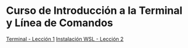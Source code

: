 # Curso de Introducción a la Terminal y Línea de Comandos

[Terminal - Lección 1](./docu/terminal.md)
[Instalación WSL - Lección 2](./docu/wsl_installation.md)

